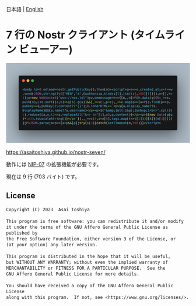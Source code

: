 日本語 | [English](./README-en.md)

# 7 行の Nostr クライアント (タイムライン ビューアー)

![carbon.png](carbon.png)

https://asaitoshiya.github.io/nostr-seven/

動作には [NIP-07](https://github.com/nostr-protocol/nips/blob/master/07.md) の拡張機能が必要です。

現在は 9 行 (703 バイト) です。


## License

    Copyright (C) 2023  Asai Toshiya

    This program is free software: you can redistribute it and/or modify
    it under the terms of the GNU Affero General Public License as published by
    the Free Software Foundation, either version 3 of the License, or
    (at your option) any later version.

    This program is distributed in the hope that it will be useful,
    but WITHOUT ANY WARRANTY; without even the implied warranty of
    MERCHANTABILITY or FITNESS FOR A PARTICULAR PURPOSE.  See the
    GNU Affero General Public License for more details.

    You should have received a copy of the GNU Affero General Public License
    along with this program.  If not, see <https://www.gnu.org/licenses/>.
